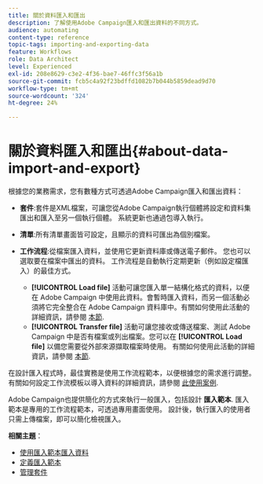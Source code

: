 ```yaml
---
title: 關於資料匯入和匯出
description: 了解使用Adobe Campaign匯入和匯出資料的不同方式。
audience: automating
content-type: reference
topic-tags: importing-and-exporting-data
feature: Workflows
role: Data Architect
level: Experienced
exl-id: 208e8629-c3e2-4f36-bae7-46ffc3f56a1b
source-git-commit: fcb5c4a92f23bdffd1082b7b044b5859dead9d70
workflow-type: tm+mt
source-wordcount: '324'
ht-degree: 24%

---
```


# 關於資料匯入和匯出{#about-data-import-and-export}

根據您的業務需求，您有數種方式可透過Adobe Campaign匯入和匯出資料：

* **套件**:套件是XML檔案，可讓您從Adobe Campaign執行個體將設定和資料集匯出和匯入至另一個執行個體。 系統更新也通過包導入執行。
* **清單**:所有清單畫面皆可設定，且顯示的資料可匯出為個別檔案。
* **工作流程**:從檔案匯入資料，並使用它更新資料庫或傳送電子郵件。 您也可以選取要在檔案中匯出的資料。 工作流程是自動執行定期更新（例如設定檔匯入）的最佳方式。

   * **[!UICONTROL Load file]** 活動可讓您匯入單一結構化格式的資料，以便在 Adobe Campaign 中使用此資料。會暫時匯入資料，而另一個活動必須將它完全整合在 Adobe Campaign 資料庫中。有關如何使用此活動的詳細資訊，請參閱 [本節](../../automating/using/load-file.md).
   * **[!UICONTROL Transfer file]** 活動可讓您接收或傳送檔案、測試 Adobe Campaign 中是否有檔案或列出檔案。您可以在 **[!UICONTROL Load file]** 以備您需要從外部來源擷取檔案時使用。 有關如何使用此活動的詳細資訊，請參閱 [本節](../../automating/using/transfer-file.md).

在設計匯入程式時，最佳實務是使用工作流程範本，以便根據您的需求進行調整。 有關如何設定工作流模板以導入資料的詳細資訊，請參閱 [此使用案例](../../automating/using/creating-import-workflow-templates.md).

Adobe Campaign也提供簡化的方式來執行一般匯入，包括設計 **匯入範本**. 匯入範本是專用的工作流程範本，可透過專用畫面使用。 設計後，執行匯入的使用者只需上傳檔案，即可以簡化檢視匯入。

**相關主題**：

* [使用匯入範本匯入資料](../../automating/using/importing-data-with-import-templates.md)
* [定義匯入範本](../../automating/using/importing-data-with-import-templates.md#setting-up-import-templates)
* [管理套件](../../automating/using/managing-packages.md)
